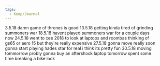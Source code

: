 ```yaml
---
tags:
  - Keep/Journal
---
```


3.5.18
damn game of thrones is good
13.5.18
getting kinda tired of grinding summoners war
18.5.18
havent played summoners war for a couple days now
24.5.18
went to cee 2018 to look at laptops and roombas
thinking of gs65 or aero 15 but they're really expensive
27.5.18
gonna move really soon
gonna start playing hades star for real i think
its pretty fun
30.5.18
moving tommorrow
probly gonna buy an aftershock laptop tomorrow
spent some time breaking a bike lock